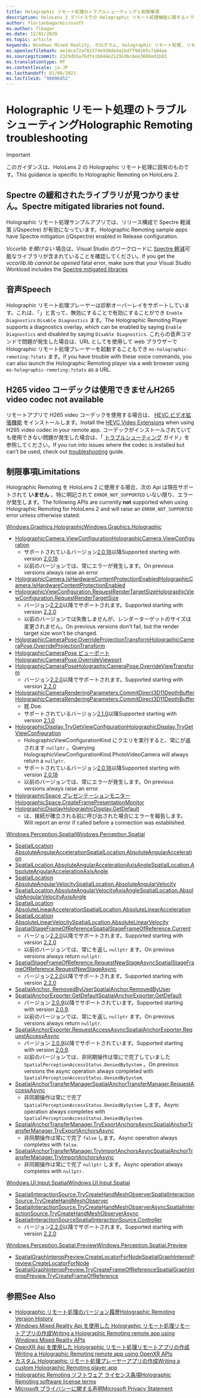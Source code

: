 ```yaml
---
title: Holographic リモート処理のトラブルシューティングと制限事項
description: HoloLens 2 デバイスでの Holographic リモート処理機能に関するトラブルシューティングリソースと手順を紹介します。
author: florianbagarmicrosoft
ms.author: flbagar
ms.date: 12/01/2020
ms.topic: article
keywords: Windows Mixed Reality, ホログラム, holographic リモート処理, リモートレンダリング, ネットワークレンダリング, HoloLens, リモートホログラム, トラブルシューティング, ヘルプ, Mixed reality ヘッドセット, windows mixed reality ヘッドセット, 仮想現実ヘッドセット
ms.openlocfilehash: ee1dce72af02374e930de4a1bdff94285c7a84ae
ms.sourcegitcommit: 2329db5a76dfe1b844e21291dbc8ee3888ed1b81
ms.translationtype: MT
ms.contentlocale: ja-JP
ms.lasthandoff: 01/08/2021
ms.locfileid: "98006452"
---
```

# <a name="holographic-remoting-troubleshooting"></a><span data-ttu-id="7d546-104">Holographic リモート処理のトラブルシューティング</span><span class="sxs-lookup"><span data-stu-id="7d546-104">Holographic Remoting troubleshooting</span></span>

> [!IMPORTANT]
> <span data-ttu-id="7d546-105">このガイダンスは、HoloLens 2 の Holographic リモート処理に固有のものです。</span><span class="sxs-lookup"><span data-stu-id="7d546-105">This guidance is specific to Holographic Remoting on HoloLens 2.</span></span>

## <a name="spectre-mitigated-libraries-not-found"></a><span data-ttu-id="7d546-106">Spectre の緩和されたライブラリが見つかりません。</span><span class="sxs-lookup"><span data-stu-id="7d546-106">Spectre mitigated libraries not found.</span></span>

<span data-ttu-id="7d546-107">Holographic リモート処理サンプルアプリでは、リリース構成で Spectre 軽減策 (/Qspectre) が有効になっています。</span><span class="sxs-lookup"><span data-stu-id="7d546-107">Holographic Remoting sample apps have Spectre mitigation (/Qspectre) enabled in Release configuration.</span></span>

<span data-ttu-id="7d546-108">*Vccorlib を開けない* 場合は、Visual Studio のワークロードに [Spectre 軽減](https://aka.ms/Ofhn4c)可能なライブラリが含まれていることを確認してください。</span><span class="sxs-lookup"><span data-stu-id="7d546-108">If you get the *vccorlib.lib cannot be opened* fatal error, make sure that your Visual Studio Workload includes the [Spectre mitigated libraries](https://aka.ms/Ofhn4c)</span></span>

## <a name="speech"></a><span data-ttu-id="7d546-109">音声</span><span class="sxs-lookup"><span data-stu-id="7d546-109">Speech</span></span>

<span data-ttu-id="7d546-110">Holographic リモート処理プレーヤーは診断オーバーレイをサポートしています。これは、「」と言って、無効にすることで有効にすることができ ```Enable Diagnostics``` ```Disable Diagnostics``` ます。</span><span class="sxs-lookup"><span data-stu-id="7d546-110">The Holographic Remoting Player supports a diagnostics overlay, which can be enabled by saying ```Enable Diagnostics``` and disabled by saying ```Disable Diagnostics```.</span></span> <span data-ttu-id="7d546-111">これらの音声コマンドで問題が発生した場合は、URL としてを使用して web ブラウザーで Holographic リモート処理プレーヤーを起動することもでき ```ms-holographic-remoting:?stats``` ます。</span><span class="sxs-lookup"><span data-stu-id="7d546-111">If you have trouble with these voice commands, you can also launch the Holographic Remoting player via a web browser using ```ms-holographic-remoting:?stats``` as a URL.</span></span>

## <a name="h265-video-codec-not-available"></a><span data-ttu-id="7d546-112">H265 video コーデックは使用できません</span><span class="sxs-lookup"><span data-stu-id="7d546-112">H265 video codec not available</span></span>

<span data-ttu-id="7d546-113">リモートアプリで H265 video コーデックを使用する場合は、 [HEVC ビデオ拡張機能](https://www.microsoft.com/p/hevc-video-extensions/9nmzlz57r3t7) をインストールします。</span><span class="sxs-lookup"><span data-stu-id="7d546-113">Install the [HEVC Video Extensions](https://www.microsoft.com/p/hevc-video-extensions/9nmzlz57r3t7) when using H265 video codec in your remote app.</span></span> <span data-ttu-id="7d546-114">コーデックがインストールされていても使用できない問題が発生した場合は、「 [トラブルシューティング](https://docs.microsoft.com/azure/remote-rendering/resources/troubleshoot#h265-codec-not-available) ガイド」を参照してください。</span><span class="sxs-lookup"><span data-stu-id="7d546-114">If you run into issues where the codec is installed but can't be used, check out [troubleshooting](https://docs.microsoft.com/azure/remote-rendering/resources/troubleshoot#h265-codec-not-available) guide.</span></span>

## <a name="limitations"></a><span data-ttu-id="7d546-115">制限事項</span><span class="sxs-lookup"><span data-stu-id="7d546-115">Limitations</span></span>

<span data-ttu-id="7d546-116">Holographic Remoting を HoloLens 2 に使用する場合、次の Api は現在サポートされて **いません** 。特に明記されて ```ERROR_NOT_SUPPORTED``` いない限り、エラーが発生します。</span><span class="sxs-lookup"><span data-stu-id="7d546-116">The following APIs are currently **not** supported when using Holographic Remoting for HoloLens 2 and will raise an ```ERROR_NOT_SUPPORTED``` error unless otherwise stated:</span></span>

[<span data-ttu-id="7d546-117">Windows.Graphics.Holographic</span><span class="sxs-lookup"><span data-stu-id="7d546-117">Windows.Graphics.Holographic</span></span>](https://docs.microsoft.com/uwp/api/windows.graphics.holographic)

* [<span data-ttu-id="7d546-118">HolographicCamera.ViewConfiguration</span><span class="sxs-lookup"><span data-stu-id="7d546-118">HolographicCamera.ViewConfiguration</span></span>](https://docs.microsoft.com/uwp/api/windows.graphics.holographic.holographiccamera.viewconfiguration)
  - <span data-ttu-id="7d546-119">サポートされているバージョン[2.0.18](holographic-remoting-version-history.md#v2.0.18)以降</span><span class="sxs-lookup"><span data-stu-id="7d546-119">Supported starting with version [2.0.18](holographic-remoting-version-history.md#v2.0.18)</span></span>
  - <span data-ttu-id="7d546-120">以前のバージョンでは、常にエラーが発生します。</span><span class="sxs-lookup"><span data-stu-id="7d546-120">On previous versions always raise an error.</span></span>
* [<span data-ttu-id="7d546-121">HolographicCamera.IsHardwareContentProtectionEnabled</span><span class="sxs-lookup"><span data-stu-id="7d546-121">HolographicCamera.IsHardwareContentProtectionEnabled</span></span>](https://docs.microsoft.com/uwp/api/windows.graphics.holographic.holographiccamera.ishardwarecontentprotectionenabled#Windows_Graphics_Holographic_HolographicCamera_IsHardwareContentProtectionEnabled)
* [<span data-ttu-id="7d546-122">HolographicViewConfiguration.RequestRenderTargetSize</span><span class="sxs-lookup"><span data-stu-id="7d546-122">HolographicViewConfiguration.RequestRenderTargetSize</span></span>](https://docs.microsoft.com/uwp/api/windows.graphics.holographic.holographicviewconfiguration.requestrendertargetsize#Windows_Graphics_Holographic_HolographicViewConfiguration_RequestRenderTargetSize_Windows_Foundation_Size_)
  - <span data-ttu-id="7d546-123">バージョン[2.2.0](holographic-remoting-version-history.md#v2.2.0)以降でサポートされます。</span><span class="sxs-lookup"><span data-stu-id="7d546-123">Supported starting with version [2.2.0](holographic-remoting-version-history.md#v2.2.0)</span></span>
  - <span data-ttu-id="7d546-124">以前のバージョンでは失敗しませんが、レンダーターゲットのサイズは変更されません。</span><span class="sxs-lookup"><span data-stu-id="7d546-124">On previous versions don't fail, but the render target size won't be changed.</span></span>
* [<span data-ttu-id="7d546-125">HolographicCameraPose.OverrideProjectionTransform</span><span class="sxs-lookup"><span data-stu-id="7d546-125">HolographicCameraPose.OverrideProjectionTransform</span></span>](https://docs.microsoft.com/uwp/api/windows.graphics.holographic.holographiccamerapose.overrideprojectiontransform)
* [<span data-ttu-id="7d546-126">HolographicCameraPose ビューポート</span><span class="sxs-lookup"><span data-stu-id="7d546-126">HolographicCameraPose.OverrideViewport</span></span>](https://docs.microsoft.com/uwp/api/windows.graphics.holographic.holographiccamerapose.overrideviewport)
* [<span data-ttu-id="7d546-127">HolographicCameraPose</span><span class="sxs-lookup"><span data-stu-id="7d546-127">HolographicCameraPose.OverrideViewTransform</span></span>](https://docs.microsoft.com/uwp/api/windows.graphics.holographic.holographiccamerapose.overrideviewtransform)
  - <span data-ttu-id="7d546-128">バージョン[2.2.0](holographic-remoting-version-history.md#v2.2.0)以降でサポートされます。</span><span class="sxs-lookup"><span data-stu-id="7d546-128">Supported starting with version [2.2.0](holographic-remoting-version-history.md#v2.2.0)</span></span>
* [<span data-ttu-id="7d546-129">HolographicCameraRenderingParameters.CommitDirect3D11DepthBuffer</span><span class="sxs-lookup"><span data-stu-id="7d546-129">HolographicCameraRenderingParameters.CommitDirect3D11DepthBuffer</span></span>](https://docs.microsoft.com/uwp/api/windows.graphics.holographic.holographiccamerarenderingparameters.commitdirect3d11depthbuffer#Windows_Graphics_Holographic_HolographicCameraRenderingParameters_CommitDirect3D11DepthBuffer_Windows_Graphics_DirectX_Direct3D11_IDirect3DSurface_)
  - <span data-ttu-id="7d546-130">姓.</span><span class="sxs-lookup"><span data-stu-id="7d546-130">Doe.</span></span>
  - <span data-ttu-id="7d546-131">サポートされているバージョン[2.1.0](holographic-remoting-version-history.md#v2.1.0)以降</span><span class="sxs-lookup"><span data-stu-id="7d546-131">Supported starting with version [2.1.0](holographic-remoting-version-history.md#v2.1.0)</span></span>
* [<span data-ttu-id="7d546-132">HolographicDisplay.TryGetViewConfiguration</span><span class="sxs-lookup"><span data-stu-id="7d546-132">HolographicDisplay.TryGetViewConfiguration</span></span>](https://docs.microsoft.com/uwp/api/windows.graphics.holographic.holographicdisplay.trygetviewconfiguration)
  - <span data-ttu-id="7d546-133">HolographicViewConfigurationKind にクエリを実行すると、常にが返されます ```nullptr``` 。</span><span class="sxs-lookup"><span data-stu-id="7d546-133">Querying HolographicViewConfigurationKind.PhotoVideoCamera will always return a ```nullptr```.</span></span>
  - <span data-ttu-id="7d546-134">サポートされているバージョン[2.0.18](holographic-remoting-version-history.md#v2.0.18)以降</span><span class="sxs-lookup"><span data-stu-id="7d546-134">Supported starting with version [2.0.18](holographic-remoting-version-history.md#v2.0.18)</span></span>
  - <span data-ttu-id="7d546-135">以前のバージョンでは、常にエラーが発生します。</span><span class="sxs-lookup"><span data-stu-id="7d546-135">On previous versions always raise an error.</span></span>
* [<span data-ttu-id="7d546-136">HolographicSpace プレゼンテーションモニター</span><span class="sxs-lookup"><span data-stu-id="7d546-136">HolographicSpace.CreateFramePresentationMonitor</span></span>](https://docs.microsoft.com/uwp/api/windows.graphics.holographic.holographicspace.createframepresentationmonitor)
* [<span data-ttu-id="7d546-137">HolographicDisplay</span><span class="sxs-lookup"><span data-stu-id="7d546-137">HolographicDisplay.GetDefault</span></span>](https://docs.microsoft.com/uwp/api/windows.graphics.holographic.holographicdisplay.getdefault#Windows_Graphics_Holographic_HolographicDisplay_GetDefault)
  - <span data-ttu-id="7d546-138">は、接続が確立される前に呼び出された場合にエラーを報告します。</span><span class="sxs-lookup"><span data-stu-id="7d546-138">Will report an error if called before a connection was established.</span></span>


[<span data-ttu-id="7d546-139">Windows.Perception.Spatial</span><span class="sxs-lookup"><span data-stu-id="7d546-139">Windows.Perception.Spatial</span></span>](https://docs.microsoft.com/uwp/api/windows.perception.spatial)

* [<span data-ttu-id="7d546-140">SpatialLocation AbsoluteAngularAcceleration</span><span class="sxs-lookup"><span data-stu-id="7d546-140">SpatialLocation.AbsoluteAngularAcceleration</span></span>](https://docs.microsoft.com/uwp/api/windows.perception.spatial.spatiallocation.absoluteangularacceleration)
* [<span data-ttu-id="7d546-141">SpatialLocation.AbsoluteAngularAccelerationAxisAngle</span><span class="sxs-lookup"><span data-stu-id="7d546-141">SpatialLocation.AbsoluteAngularAccelerationAxisAngle</span></span>](https://docs.microsoft.com/uwp/api/windows.perception.spatial.spatiallocation.absoluteangularaccelerationaxisangle)
* [<span data-ttu-id="7d546-142">SpatialLocation AbsoluteAngularVelocity</span><span class="sxs-lookup"><span data-stu-id="7d546-142">SpatialLocation.AbsoluteAngularVelocity</span></span>](https://docs.microsoft.com/uwp/api/windows.perception.spatial.spatiallocation.absoluteangularvelocity)
* [<span data-ttu-id="7d546-143">SpatialLocation.AbsoluteAngularVelocityAxisAngle</span><span class="sxs-lookup"><span data-stu-id="7d546-143">SpatialLocation.AbsoluteAngularVelocityAxisAngle</span></span>](https://docs.microsoft.com/uwp/api/windows.perception.spatial.spatiallocation.absoluteangularvelocityaxisangle)
* [<span data-ttu-id="7d546-144">SpatialLocation AbsoluteLinearAcceleration</span><span class="sxs-lookup"><span data-stu-id="7d546-144">SpatialLocation.AbsoluteLinearAcceleration</span></span>](https://docs.microsoft.com/uwp/api/windows.perception.spatial.spatiallocation.absolutelinearacceleration)
* [<span data-ttu-id="7d546-145">SpatialLocation AbsoluteLinearVelocity</span><span class="sxs-lookup"><span data-stu-id="7d546-145">SpatialLocation.AbsoluteLinearVelocity</span></span>](https://docs.microsoft.com/uwp/api/windows.perception.spatial.spatiallocation.absolutelinearvelocity)
* [<span data-ttu-id="7d546-146">SpatialStageFrameOfReference</span><span class="sxs-lookup"><span data-stu-id="7d546-146">SpatialStageFrameOfReference.Current</span></span>](https://docs.microsoft.com/uwp/api/windows.perception.spatial.spatialstageframeofreference.current)
  - <span data-ttu-id="7d546-147">バージョン[2.2.0](holographic-remoting-version-history.md#v2.2.0)以降でサポートされます。</span><span class="sxs-lookup"><span data-stu-id="7d546-147">Supported starting with version [2.2.0](holographic-remoting-version-history.md#v2.2.0)</span></span>
  - <span data-ttu-id="7d546-148">以前のバージョンでは、常にを返し ```nullptr``` ます。</span><span class="sxs-lookup"><span data-stu-id="7d546-148">On previous versions always return ```nullptr```.</span></span>
* [<span data-ttu-id="7d546-149">SpatialStageFrameOfReference.RequestNewStageAsync</span><span class="sxs-lookup"><span data-stu-id="7d546-149">SpatialStageFrameOfReference.RequestNewStageAsync</span></span>](https://docs.microsoft.com/uwp/api/windows.perception.spatial.spatialstageframeofreference.requestnewstageasync)
  - <span data-ttu-id="7d546-150">バージョン[2.2.0](holographic-remoting-version-history.md#v2.2.0)以降でサポートされます。</span><span class="sxs-lookup"><span data-stu-id="7d546-150">Supported starting with version [2.2.0](holographic-remoting-version-history.md#v2.2.0)</span></span>
* [<span data-ttu-id="7d546-151">SpatialAnchor. RemovedByUser</span><span class="sxs-lookup"><span data-stu-id="7d546-151">SpatialAnchor.RemovedByUser</span></span>](https://docs.microsoft.com/uwp/api/windows.perception.spatial.spatialanchor.removedbyuser)
* [<span data-ttu-id="7d546-152">SpatialAnchorExporter.GetDefault</span><span class="sxs-lookup"><span data-stu-id="7d546-152">SpatialAnchorExporter.GetDefault</span></span>](https://docs.microsoft.com/uwp/api/windows.perception.spatial.spatialanchorexporter.getdefault
)
  - <span data-ttu-id="7d546-153">バージョン [2.0.9](holographic-remoting-version-history.md#v2.0.9)以降でサポートされています。</span><span class="sxs-lookup"><span data-stu-id="7d546-153">Supported starting with version [2.0.9](holographic-remoting-version-history.md#v2.0.9).</span></span> 
  - <span data-ttu-id="7d546-154">以前のバージョンでは、常にを返し ```nullptr``` ます。</span><span class="sxs-lookup"><span data-stu-id="7d546-154">On previous versions always return ```nullptr```.</span></span> 
* [<span data-ttu-id="7d546-155">SpatialAnchorExporter.RequestAccessAsync</span><span class="sxs-lookup"><span data-stu-id="7d546-155">SpatialAnchorExporter.RequestAccessAsync</span></span>](https://docs.microsoft.com/uwp/api/windows.perception.spatial.spatialanchorexporter.requestaccessasync
)
  - <span data-ttu-id="7d546-156">バージョン [2.0.9](holographic-remoting-version-history.md#v2.0.9)以降でサポートされています。</span><span class="sxs-lookup"><span data-stu-id="7d546-156">Supported starting with version [2.0.9](holographic-remoting-version-history.md#v2.0.9).</span></span> 
  - <span data-ttu-id="7d546-157">以前のバージョンでは、非同期操作は常にで完了していました ```SpatialPerceptionAccessStatus.DeniedBySystem``` 。</span><span class="sxs-lookup"><span data-stu-id="7d546-157">On previous versions the async operation always completed with ```SpatialPerceptionAccessStatus.DeniedBySystem```.</span></span>
* [<span data-ttu-id="7d546-158">SpatialAnchorTransferManager</span><span class="sxs-lookup"><span data-stu-id="7d546-158">SpatialAnchorTransferManager.RequestAccessAsync</span></span>](https://docs.microsoft.com/uwp/api/windows.perception.spatial.spatialanchortransfermanager.requestaccessasync#Windows_Perception_Spatial_SpatialAnchorTransferManager_RequestAccessAsync)
  - <span data-ttu-id="7d546-159">非同期操作は常にで完了 ```SpatialPerceptionAccessStatus.DeniedBySystem``` します。</span><span class="sxs-lookup"><span data-stu-id="7d546-159">Async operation always completes with ```SpatialPerceptionAccessStatus.DeniedBySystem```.</span></span>
* [<span data-ttu-id="7d546-160">SpatialAnchorTransferManager.TryExportAnchorsAsync</span><span class="sxs-lookup"><span data-stu-id="7d546-160">SpatialAnchorTransferManager.TryExportAnchorsAsync</span></span>](https://docs.microsoft.com/uwp/api/windows.perception.spatial.spatialanchortransfermanager.tryexportanchorsasync#Windows_Perception_Spatial_SpatialAnchorTransferManager_TryExportAnchorsAsync_Windows_Foundation_Collections_IIterable_Windows_Foundation_Collections_IKeyValuePair_System_String_Windows_Perception_Spatial_SpatialAnchor___Windows_Storage_Streams_IOutputStream_)
  - <span data-ttu-id="7d546-161">非同期操作は常にで完了 ```false``` します。</span><span class="sxs-lookup"><span data-stu-id="7d546-161">Async operation always completes with ```false```.</span></span>
* [<span data-ttu-id="7d546-162">SpatialAnchorTransferManager.TryImportAnchorsAsync</span><span class="sxs-lookup"><span data-stu-id="7d546-162">SpatialAnchorTransferManager.TryImportAnchorsAsync</span></span>](https://docs.microsoft.com/uwp/api/windows.perception.spatial.spatialanchortransfermanager.tryimportanchorsasync
)
  - <span data-ttu-id="7d546-163">非同期操作は常にで完了 ```nullptr``` します。</span><span class="sxs-lookup"><span data-stu-id="7d546-163">Async operation always completes with ```nullptr```.</span></span>

[<span data-ttu-id="7d546-164">Windows.UI.Input.Spatial</span><span class="sxs-lookup"><span data-stu-id="7d546-164">Windows.UI.Input.Spatial</span></span>](https://docs.microsoft.com/uwp/api/windows.ui.input.spatial)

* [<span data-ttu-id="7d546-165">SpatialInteractionSource.TryCreateHandMeshObserver</span><span class="sxs-lookup"><span data-stu-id="7d546-165">SpatialInteractionSource.TryCreateHandMeshObserver</span></span>](https://docs.microsoft.com/uwp/api/windows.ui.input.spatial.spatialinteractionsource.trycreatehandmeshobserver#Windows_UI_Input_Spatial_SpatialInteractionSource_TryCreateHandMeshObserver)
* [<span data-ttu-id="7d546-166">SpatialInteractionSource.TryCreateHandMeshObserverAsync</span><span class="sxs-lookup"><span data-stu-id="7d546-166">SpatialInteractionSource.TryCreateHandMeshObserverAsync</span></span>](https://docs.microsoft.com/uwp/api/windows.ui.input.spatial.spatialinteractionsource.trycreatehandmeshobserverasync)
* [<span data-ttu-id="7d546-167">SpatialInteractionSource</span><span class="sxs-lookup"><span data-stu-id="7d546-167">SpatialInteractionSource.Controller</span></span>](https://docs.microsoft.com/uwp/api/windows.ui.input.spatial.spatialinteractionsource.controller#Windows_UI_Input_Spatial_SpatialInteractionSource_Controller)
  - <span data-ttu-id="7d546-168">バージョン[2.2.0](holographic-remoting-version-history.md#v2.2.0)以降でサポートされます。</span><span class="sxs-lookup"><span data-stu-id="7d546-168">Supported starting with version [2.2.0](holographic-remoting-version-history.md#v2.2.0)</span></span>

[<span data-ttu-id="7d546-169">Windows.Perception.Spatial.Preview</span><span class="sxs-lookup"><span data-stu-id="7d546-169">Windows.Perception.Spatial.Preview</span></span>](https://docs.microsoft.com/uwp/api/windows.perception.spatial.preview)

* [<span data-ttu-id="7d546-170">SpatialGraphInteropPreview.CreateLocatorForNode</span><span class="sxs-lookup"><span data-stu-id="7d546-170">SpatialGraphInteropPreview.CreateLocatorForNode</span></span>](https://docs.microsoft.com/uwp/api/windows.perception.spatial.preview.spatialgraphinteroppreview.createlocatorfornode)
* [<span data-ttu-id="7d546-171">SpatialGraphInteropPreview.TryCreateFrameOfReference</span><span class="sxs-lookup"><span data-stu-id="7d546-171">SpatialGraphInteropPreview.TryCreateFrameOfReference</span></span>](https://docs.microsoft.com/uwp/api/windows.perception.spatial.preview.spatialgraphinteroppreview.trycreateframeofreference)

## <a name="see-also"></a><span data-ttu-id="7d546-172">参照</span><span class="sxs-lookup"><span data-stu-id="7d546-172">See Also</span></span>
* [<span data-ttu-id="7d546-173">Holographic リモート処理のバージョン履歴</span><span class="sxs-lookup"><span data-stu-id="7d546-173">Holographic Remoting Version History</span></span>](holographic-remoting-version-history.md)
* [<span data-ttu-id="7d546-174">Windows Mixed Reality Api を使用した Holographic リモート処理リモートアプリの作成</span><span class="sxs-lookup"><span data-stu-id="7d546-174">Writing a Holographic Remoting remote app using Windows Mixed Reality APIs</span></span>](holographic-remoting-create-remote-wmr.md)
* [<span data-ttu-id="7d546-175">OpenXR Api を使用した Holographic リモート処理リモートアプリの作成</span><span class="sxs-lookup"><span data-stu-id="7d546-175">Writing a Holographic Remoting remote app using OpenXR APIs</span></span>](holographic-remoting-create-remote-openxr.md)
* [<span data-ttu-id="7d546-176">カスタム Holographic リモート処理プレーヤーアプリの作成</span><span class="sxs-lookup"><span data-stu-id="7d546-176">Writing a custom Holographic Remoting player app</span></span>](holographic-remoting-create-player.md)
* [<span data-ttu-id="7d546-177">Holographic Remoting ソフトウェア ライセンス条項</span><span class="sxs-lookup"><span data-stu-id="7d546-177">Holographic Remoting software license terms</span></span>](https://docs.microsoft.com/legal/mixed-reality/microsoft-holographic-remoting-software-license-terms)
* [<span data-ttu-id="7d546-178">Microsoft プライバシーに関する声明</span><span class="sxs-lookup"><span data-stu-id="7d546-178">Microsoft Privacy Statement</span></span>](https://go.microsoft.com/fwlink/?LinkId=521839)
